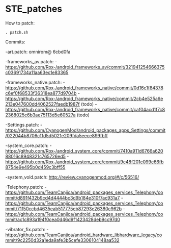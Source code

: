 STE_patches
===========

How to patch:

    . patch.sh
    


Commits:

-art.patch: 
    omnirom@ 6cbd0fa

-frameworks_av.patch: 
    -https://github.com/Rox-/android_frameworks_av/commit/321941254666375c03691734a11aa63ec1e83365

-frameworks_native.patch: 
    -https://github.com/Rox-/android_frameworks_native/commit/0d16c1f84378c6ef0f68533f36318ea877d9704b
    -https://github.com/Rox-/android_frameworks_native/commit/2cb4e525a6e213e047600dd4062527faedb1987f (todo)
    -https://github.com/Rox-/android_frameworks_native/commit/caf04acd1f7c82368025c6b3ae75113d5e60527a (todo)

-Settings.patch: 
    -https://github.com/CyanogenMod/android_packages_apps_Settings/commit/022044b8706c11d5d5021e209fda5eece899fbff

-system_core.patch:
    -https://github.com/Rox-/android_system_core/commit/7410a911d6766a62088016c8948321c765726ed5
    -https://github.com/Rox-/android_system_core/commit/9c48f201c099c66fb8754e9e495b0d459c3bff55
    
-system_vold.patch: http://review.cyanogenmod.org/#/c/56516/

-Telephony.patch: 
    -https://github.com/TeamCanjica/android_packages_services_Telephony/commit/d891f432b9cd4d4444bc3d9b184e310f7ac931a7
    -https://github.com/TeamCanjica/android_packages_services_Telephony/commit/71f50ccbd4635eab517775eb87293e26380c962b
    -https://github.com/TeamCanjica/android_packages_services_Telephony/commit/ac1c893a194f0cea0d46d9f1423428deb9cc97d0
    
-vibrator_fix.patch: 
    -https://github.com/TeamCanjica/android_hardware_libhardware_legacy/commit/9c2250d32a1eda9afe3b5cefe3306104148aa532

